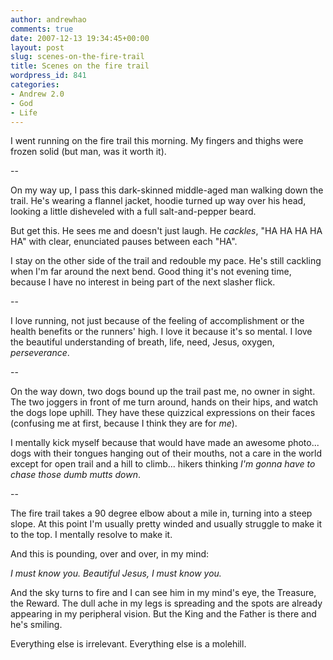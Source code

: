 ```yaml
---
author: andrewhao
comments: true
date: 2007-12-13 19:34:45+00:00
layout: post
slug: scenes-on-the-fire-trail
title: Scenes on the fire trail
wordpress_id: 841
categories:
- Andrew 2.0
- God
- Life
---
```


I went running on the fire trail this morning. My fingers and thighs were frozen solid (but man, was it worth it).

--

On my way up, I pass this dark-skinned middle-aged man walking down the trail. He's wearing a flannel jacket, hoodie turned up way over his head, looking a little disheveled with a full salt-and-pepper beard.

But get this. He sees me and doesn't just laugh. He _cackles_, "HA HA HA HA HA" with clear, enunciated pauses between each "HA".

I stay on the other side of the trail and redouble my pace. He's still cackling when I'm far around the next bend. Good thing it's not evening time, because I have no interest in being part of the next slasher flick.

--

I love running, not just because of the feeling of accomplishment or the health benefits or the runners' high. I love it because it's so mental. I love the beautiful understanding of breath, life, need, Jesus, oxygen, _perseverance_.

--

On the way down, two dogs bound up the trail past me, no owner in sight. The two joggers in front of me turn around, hands on their hips, and watch the dogs lope uphill. They have these quizzical expressions on their faces (confusing me at first, because I think they are for _me_).

I mentally kick myself because that would have made an awesome photo... dogs with their tongues hanging out of their mouths, not a care in the world except for open trail and a hill to climb... hikers thinking _I'm gonna have to chase those dumb mutts down_.

--

The fire trail takes a 90 degree elbow about a mile in, turning into a steep slope. At this point I'm usually pretty winded and usually struggle to make it to the top. I mentally resolve to make it.

And this is pounding, over and over, in my mind:

_I must know you. Beautiful Jesus, I must know you._

And the sky turns to fire and I can see him in my mind's eye, the Treasure, the Reward. The dull ache in my legs is spreading and the spots are already appearing in my peripheral vision. But the King and the Father is there and he's smiling.

Everything else is irrelevant. Everything else is a molehill.

